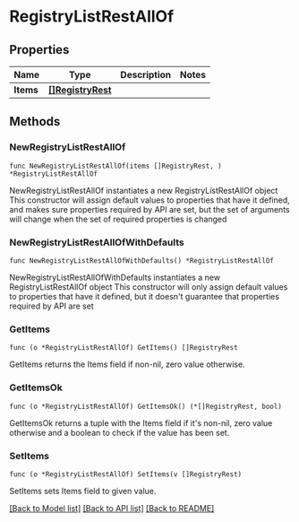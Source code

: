 # RegistryListRestAllOf

## Properties

Name | Type | Description | Notes
------------ | ------------- | ------------- | -------------
**Items** | [**[]RegistryRest**](RegistryRest.md) |  | 


## Methods

### NewRegistryListRestAllOf

`func NewRegistryListRestAllOf(items []RegistryRest, ) *RegistryListRestAllOf`

NewRegistryListRestAllOf instantiates a new RegistryListRestAllOf object
This constructor will assign default values to properties that have it defined,
and makes sure properties required by API are set, but the set of arguments
will change when the set of required properties is changed

### NewRegistryListRestAllOfWithDefaults

`func NewRegistryListRestAllOfWithDefaults() *RegistryListRestAllOf`

NewRegistryListRestAllOfWithDefaults instantiates a new RegistryListRestAllOf object
This constructor will only assign default values to properties that have it defined,
but it doesn't guarantee that properties required by API are set


### GetItems

`func (o *RegistryListRestAllOf) GetItems() []RegistryRest`

GetItems returns the Items field if non-nil, zero value otherwise.

### GetItemsOk

`func (o *RegistryListRestAllOf) GetItemsOk() (*[]RegistryRest, bool)`

GetItemsOk returns a tuple with the Items field if it's non-nil, zero value otherwise
and a boolean to check if the value has been set.

### SetItems

`func (o *RegistryListRestAllOf) SetItems(v []RegistryRest)`

SetItems sets Items field to given value.




[[Back to Model list]](../README.md#documentation-for-models) [[Back to API list]](../README.md#documentation-for-api-endpoints) [[Back to README]](../README.md)

